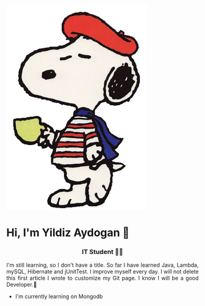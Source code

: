 <img src="https://github.com/YildizAydogan/YildizAydogan/blob/main/b09b963a94b70f42af81efebacfcc87b.jpg?raw=true">

<h1 align="left">Hi, I'm Yildiz Aydogan 👋 </h1>

<h3 align="center">IT Student 👩‍🎓</h3>

<p align="justify">I'm still learning, so I don't have a title. So far I have learned Java, Lambda, mySQL, Hibernate and jUnitTest. I improve myself every day. I will not delete this first article I wrote to customize my Git page. I know I will be a good Developer.💪</h3>


<ul>
  <li>I'm currently learning on Mongodb </li>
</ul>

